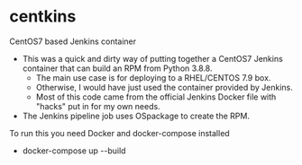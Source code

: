 # centkins
CentOS7 based Jenkins container

* This was a quick and dirty way of putting together a CentOS7 Jenkins container that can build an RPM from Python 3.8.8.
  * The main use case is for deploying to a RHEL/CENTOS 7.9 box.
  * Otherwise, I would have just used the container provided by Jenkins.
  * Most of this code came from the official Jenkins Docker file with "hacks" put in for my own needs.
* The Jenkins pipeline job uses OSpackage to create the RPM.

To run this you need Docker and docker-compose installed
* docker-compose up --build

